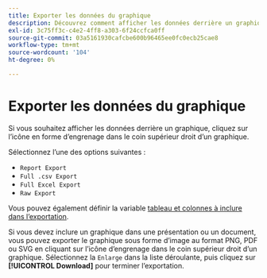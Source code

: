 ```yaml
---
title: Exporter les données du graphique
description: Découvrez comment afficher les données derrière un graphique.
exl-id: 3c75ff3c-c4e2-4ff8-a303-6f24ccfca0ff
source-git-commit: 03a5161930cafcbe600b96465ee0fc0ecb25cae8
workflow-type: tm+mt
source-wordcount: '104'
ht-degree: 0%

---
```


# Exporter les données du graphique

Si vous souhaitez afficher les données derrière un graphique, cliquez sur l’icône en forme d’engrenage dans le coin supérieur droit d’un graphique.

Sélectionnez l’une des options suivantes :

- `Report Export`
- `Full .csv Export`
- `Full Excel Export`
- `Raw Export`

Vous pouvez également définir la variable [tableau et colonnes à inclure dans l’exportation](../../tutorials/export-raw-data.md).

Si vous devez inclure un graphique dans une présentation ou un document, vous pouvez exporter le graphique sous forme d’image au format PNG, PDF ou SVG en cliquant sur l’icône d’engrenage dans le coin supérieur droit d’un graphique. Sélectionnez la `Enlarge` dans la liste déroulante, puis cliquez sur **[!UICONTROL Download]** pour terminer l’exportation.
